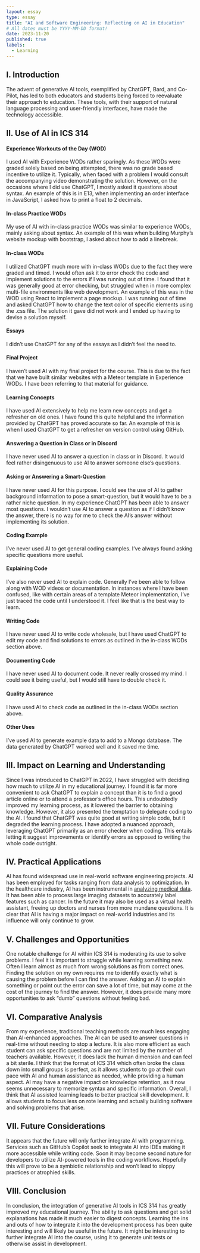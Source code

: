 ```yaml
---
layout: essay
type: essay
title: "AI and Software Engineering: Reflecting on AI in Education"
# All dates must be YYYY-MM-DD format!
date: 2023-11-20
published: true
labels:
  - Learning
---
```


## I. Introduction
The advent of generative AI tools, exemplified by ChatGPT, Bard, and Co-Pilot, has led to both educators and students being forced to reevaluate their approach to education. These tools, with their support of natural language processing and user-friendly interfaces, have made the technology accessible. 

## II. Use of AI in ICS 314

#### Experience Workouts of the Day (WOD)
I used AI with Experience WODs rather sparingly. As these WODs were graded solely based on being attempted, there was no grade based incentive to utilize it. Typically, when faced with a problem I would consult the accompanying video demonstrating the solution. However, on the occasions where I did use ChatGPT, I mostly asked it questions about syntax. An example of this is in E13, when implementing an order interface in JavaScript, I asked how to print a float to 2 decimals.

#### In-class Practice WODs
My use of AI with in-class practice WODs was similar to experience WODs, mainly asking about syntax. An example of this was when building Murphy’s website mockup with bootstrap, I asked about how to add a linebreak.

#### In-class WODs
I utilized ChatGPT much more with in-class WODs due to the fact they were graded and timed. I would often ask it to error check the code and implement solutions to the errors if I was running out of time. I found that it was generally good at error checking, but struggled when in more complex multi-file environments like web development. An example of this was in the WOD using React to implement a page mockup. I was running out of time and asked ChatGPT how to change the text color of specific elements using the .css file. The solution it gave did not work and I ended up having to devise a solution myself.

#### Essays
I didn’t use ChatGPT for any of the essays as I didn’t feel the need to.

#### Final Project
I haven’t used AI with my final project for the course. This is due to the fact that we have built similar websites with a Meteor template in Experience WODs. I have been referring to that material for guidance.

#### Learning Concepts
I have used AI extensively to help me learn new concepts and get a refresher on old ones. I have found this quite helpful and the information provided by ChatGPT has proved accurate so far. An example of this is when I used ChatGPT to get a refresher on version control using GitHub.

#### Answering a Question in Class or in Discord
I have never used AI to answer a question in class or in Discord. It would feel rather disingenuous to use AI to answer someone else’s questions.

#### Asking or Answering a Smart-Question
I have never used AI for this purpose. I could see the use of AI to gather background information to pose a smart-question, but it would have to be a rather niche question. In my experience ChatGPT has been able to answer most questions. I wouldn’t use AI to answer a question as if I didn’t know the answer, there is no way for me to check the AI’s answer without implementing its solution.

#### Coding Example
I’ve never used AI to get general coding examples. I’ve always found asking specific questions more useful.

#### Explaining Code
I’ve also never used AI to explain code. Generally I’ve been able to follow along with WOD videos or documentation. In instances where I have been confused, like with certain areas of a template Meteor implementation, I’ve just traced the code until I understood it. I feel like that is the best way to learn.

#### Writing Code
I have never used AI to write code wholesale, but I have used ChatGPT to edit my code and find solutions to errors as outlined in the in-class WODs section above.

#### Documenting Code
I have never used AI to document code. It never really crossed my mind. I could see it being useful, but I would still have to double check it.

#### Quality Assurance
I have used AI to check code as outlined in the in-class WODs section above.

#### Other Uses
I’ve used AI to generate example data to add to a Mongo database. The data generated by ChatGPT worked well and it saved me time.

## III. Impact on Learning and Understanding
Since I was introduced to ChatGPT in 2022, I have struggled with deciding how much to utilize AI in my educational journey. I found it is far more convenient to ask ChatGPT to explain a concept than it is to find a good article online or to attend a professor’s office hours. This undoubtedly improved my learning process, as it lowered the barrier to obtaining knowledge. However, it also presented the temptation to delegate coding to the AI. I found that ChatGPT was quite good at writing simple code, but it degraded the learning process. I have adopted a nuanced approach, leveraging ChatGPT primarily as an error checker when coding. This entails letting it suggest improvements or identify errors as opposed to writing the whole code outright.

## IV. Practical Applications
AI has found widespread use in real-world software engineering projects. AI has been employed for tasks ranging from data analysis to optimization. In the healthcare industry, AI has been instrumental in [analyzing medical data](https://www.ncbi.nlm.nih.gov/pmc/articles/PMC8285156/). It has been able to process large imaging datasets to accurately label features such as cancer. In the future it may also be used as a virtual health assistant, freeing up doctors and nurses from more mundane questions. It is clear that AI is having a major impact on real-world industries and its influence will only continue to grow.

## V. Challenges and Opportunities
One notable challenge for AI within ICS 314 is moderating its use to solve problems. I feel it is important to struggle while learning something new. Often I learn almost as much from wrong solutions as from correct ones. Finding the solution on my own requires me to identify exactly what is causing the problem before I can find the answer. Asking an AI to explain something or point out the error can save a lot of time, but may come at the cost of the journey to find the answer. However, it does provide many more opportunities to ask “dumb” questions without feeling bad.

## VI. Comparative Analysis
From my experience, traditional teaching methods are much less engaging than AI-enhanced approaches. The AI can be used to answer questions in real-time without needing to stop a lecture. It is also more efficient as each student can ask specific questions and are not limited by the number of teachers available. However, it does lack the human dimension and can feel a bit sterile. I think that the format of ICS 314 which often broke the class down into small groups is perfect, as it allows students to go at their own pace with AI and human assistance as needed, while providing a human aspect. AI may have a negative impact on knowledge retention, as it now seems unnecessary to memorize syntax and specific information. Overall, I think that AI assisted learning leads to better practical skill development. It allows students to focus less on rote learning and actually building software and solving problems that arise.

## VII. Future Considerations
It appears that the future will only further integrate AI with programming. Services such as GitHub’s Copilot seek to integrate AI into IDEs making it more accessible while writing code. Soon it may become second nature for developers to utilize AI-powered tools in the coding workflows. Hopefully this will prove to be a symbiotic relationship and won’t lead to sloppy practices or atrophied skills.

## VIII. Conclusion
In conclusion, the integration of generative AI tools in ICS 314 has greatly improved my educational journey. The ability to ask questions and get solid explanations has made it much easier to digest concepts. Learning the ins and outs of how to integrate it into the development process has been quite interesting and will likely be useful in the future. It might be interesting to further integrate AI into the course, using it to generate unit tests or otherwise assist in development.
